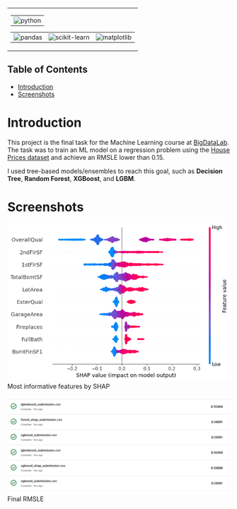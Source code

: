 <table align="center">
  <td colspan="5" align="center">
    <table>
      <tr>
       <td align="center">
        <img src="https://img.shields.io/badge/python-3.13-d6123c?color=white&labelColor=d6123c&logo=python&logoColor=white" alt="python">
        </td>
      </tr>
    </table>
    <table>
      <tr>
        <td align="center">
          <img src="https://img.shields.io/badge/pandas-2.2.3-d6123c?logo=pandas&logoColor=white&color=white&labelColor=d6123c" alt="pandas">
        </td>
        <td align="center">
          <img src="https://img.shields.io/badge/scikit--learn-1.6.1-d6123c?logo=scikit-learn&logoColor=white&color=white&labelColor=d6123c" alt="scikit-learn">
        </td>
        <td align="center">
          <img src="https://img.shields.io/badge/matplotlib-3.10.1-d6123c?color=white&labelColor=d6123c" alt="matplotlib">
        </td>
      </tr>
    </table>
  </td>
</tr>
</table>

## Table of Contents
- [Introduction](#introduction)
- [Screenshots](#screenshots)

# Introduction
This project is the final task for the Machine Learning course at [BigDataLab](https://www.bigdatalab.com.ua/).
The task was to train an ML model on a regression problem using the [House Prices dataset](https://www.kaggle.com/competitions/house-prices-advanced-regression-techniques/overview) and achieve an RMSLE lower than 0.15.

I used tree-based models/ensembles to reach this goal, such as **Decision Tree**, **Random Forest**, **XGBoost**, and **LGBM**.

# Screenshots
![Most informative features by SHAP](images/shap_most_informative_features.png)
Most informative features by SHAP

![Result RMSLE](images/result.png)
Final RMSLE